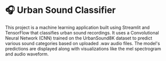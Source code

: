 <h1>🎧 Urban Sound Classifier</h1>
This project is a machine learning application built using Streamlit and TensorFlow that classifies urban sound recordings. 
It uses a Convolutional Neural Network (CNN) trained on the UrbanSound8K dataset to predict various sound categories based on uploaded .wav audio files. 
The model's predictions are displayed along with visualizations like the mel spectrogram and audio waveform.
